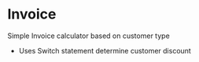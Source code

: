 # Invoice
Simple Invoice calculator based on customer type
- Uses Switch statement determine customer discount

